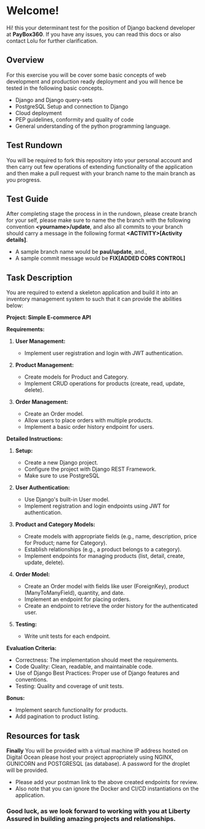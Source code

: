 
# Welcome!

Hi! this your determinant test for the position of Django backend developer at **PayBox360**.  If you have any issues, you can read this docs or also contact Lolu for further clarification.


##  Overview

For this exercise you will be cover some basic concepts of web development and production ready deployment  and you will hence be tested in the following basic concepts.

- Django and Django query-sets
- PostgreSQL Setup and connection to Django
- Cloud deployment
- PEP guidelines, conformity and quality of code 
- General understanding of the python programming language.

## Test Rundown

You will be required to fork this repository into your personal account and then carry out few operations of extending functionality of the application and then make a pull request with your branch name to the main branch as you progress.

## Test Guide

After completing stage the process in in the rundown, please create branch for your self, please make sure to name the the branch with the following convention **\<yourname>/update**, and also all commits to your branch should carry a message in the following format **\<ACTIVITY>[Activity details]**.

- A sample branch name would be **paul/update**, and., 
- A sample commit message would be **FIX[ADDED CORS CONTROL]**

## Task Description

You are required to extend a skeleton application and build it into an inventory management system to such that it can provide the abilities below:


**Project: Simple E-commerce API**

**Requirements:**
1. **User Management:**
   - Implement user registration and login with JWT authentication.
   
2. **Product Management:**
   - Create models for Product and Category.
   - Implement CRUD operations for products (create, read, update, delete).

3. **Order Management:**
   - Create an Order model.
   - Allow users to place orders with multiple products.
   - Implement a basic order history endpoint for users.

**Detailed Instructions:**

1. **Setup:**
   - Create a new Django project.
   - Configure the project with Django REST Framework.
   - Make sure to use PostgreSQL

2. **User Authentication:**
   - Use Django's built-in User model.
   - Implement registration and login endpoints using JWT for authentication.

3. **Product and Category Models:**
   - Create models with appropriate fields (e.g., name, description, price for Product; name for Category).
   - Establish relationships (e.g., a product belongs to a category).
   - Implement endpoints for managing products (list, detail, create, update, delete).

4. **Order Model:**
   - Create an Order model with fields like user (ForeignKey), product (ManyToManyField), quantity, and date.
   - Implement an endpoint for placing orders.
   - Create an endpoint to retrieve the order history for the authenticated user.

5. **Testing:**
   - Write unit tests for each endpoint.

**Evaluation Criteria:**
- Correctness: The implementation should meet the requirements.
- Code Quality: Clean, readable, and maintainable code.
- Use of Django Best Practices: Proper use of Django features and conventions.
- Testing: Quality and coverage of unit tests.

**Bonus:**
- Implement search functionality for products.
- Add pagination to product listing.


## Resources for task

**Finally**
You will be provided with a virtual machine IP address hosted on Digital Ocean please host your project appropriately using NGINX,  GUNICORN and POSTGRESQL (as database). A password for the droplet will be provided.

- Please add your postman link to the above created endpoints for review.
- Also note that you can ignore the Docker and CI/CD instantiations on the application.

### Good luck, as we look forward to working with you at Liberty Assured in building amazing projects and relationships.


